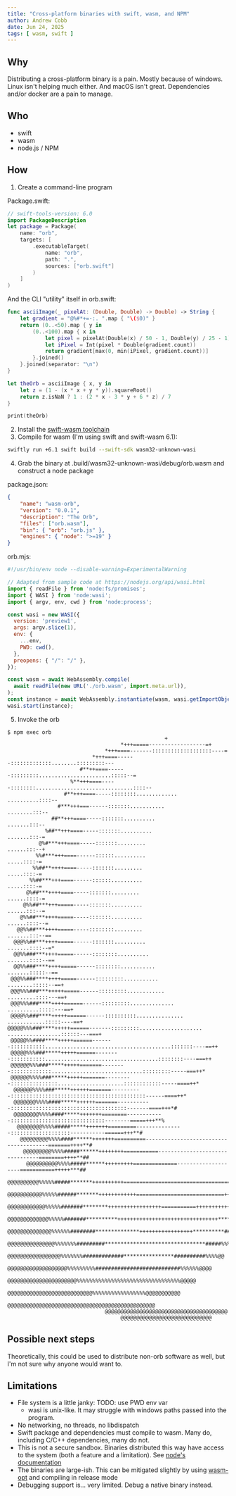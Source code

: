 ```yaml
---
title: "Cross-platform binaries with swift, wasm, and NPM"
author: Andrew Cobb
date: Jun 24, 2025
tags: [ wasm, swift ]
---
```


## Why

Distributing a cross-platform binary is a pain. Mostly because of windows. Linux isn't helping much either. And macOS
isn't great. Dependencies and/or docker are a pain to manage.

## Who

- swift
- wasm
- node.js / NPM

## How

1. Create a command-line program

Package.swift:
```swift
// swift-tools-version: 6.0
import PackageDescription
let package = Package(
    name: "orb",
    targets: [
        .executableTarget(
            name: "orb",
            path: ".",
            sources: ["orb.swift"]
        )
    ]
)
```

And the CLI "utility" itself in orb.swift:
```swift
func asciiImage(_ pixelAt: (Double, Double) -> Double) -> String {
    let gradient = "@%#*+=-:. ".map { "\($0)" }
    return (0..<50).map { y in
        (0..<100).map { x in
            let pixel = pixelAt(Double(x) / 50 - 1, Double(y) / 25 - 1)
            let iPixel = Int(pixel * Double(gradient.count))
            return gradient[max(0, min(iPixel, gradient.count))]
        }.joined()
    }.joined(separator: "\n")
}

let theOrb = asciiImage { x, y in
    let z = (1 - (x * x + y * y)).squareRoot()
    return z.isNaN ? 1 : (2 * x - 3 * y + 6 * z) / 7
}

print(theOrb)
```

2. Install the <a href="https://book.swiftwasm.org/getting-started/setup.html">swift-wasm toolchain</a>
3. Compile for wasm (I'm using swift and swift-wasm 6.1):
```bash
swiftly run +6.1 swift build --swift-sdk wasm32-unknown-wasi
```

4. Grab the binary at .build/wasm32-unknown-wasi/debug/orb.wasm and construct a node package

package.json:
```json
{
    "name": "wasm-orb",
    "version": "0.0.1",
    "description": "The Orb",
    "files": ["orb.wasm"],
    "bin": { "orb": "orb.js" },
    "engines": { "node": ">=19" }
}
```

orb.mjs:
```javascript
#!/usr/bin/env node --disable-warning=ExperimentalWarning

// Adapted from sample code at https://nodejs.org/api/wasi.html
import { readFile } from 'node:fs/promises';
import { WASI } from 'node:wasi';
import { argv, env, cwd } from 'node:process';

const wasi = new WASI({
  version: 'preview1',
  args: argv.slice(1),
  env: {
    ...env,
    PWD: cwd(),
  },
  preopens: { "/": "/" },
});

const wasm = await WebAssembly.compile(
  await readFile(new URL('./orb.wasm', import.meta.url)),
);
const instance = await WebAssembly.instantiate(wasm, wasi.getImportObject());
wasi.start(instance);
```

5. Invoke the orb
```
$ npm exec orb
                                                  +
                                    *+++=====------------------=+
                               *+++====-------:::::::::::::::::::----=
                           *+++====------:::::::::::::........:::::::::---
                       #**++====------:::::::::.......................:::::--=
                    %**+++====-----::::::::...............................::::--
                  #**+++====-----::::::::.............             ..........::::--
                #***+++===------:::::::...........                      ........:::--
              ##**+++====-----:::::::..........                            .......:::--
            %##**+++====-----:::::::..........                               .......:::-=
          @%#***+++====-----:::::::.........                                   ......:::--+
         %%#***+++====------::::::..........                                     .....::::-=
        %%##**++++====-----:::::::.........                                       .....::::-=
       %%##***+++====------::::::..........                                        .....::::-=
      @%##***++++====-----:::::::.........                                         ......::::-=
     @%%##***+++=====-----:::::::..........                                         ......:::--=
    @%%##***++++=====-----:::::::..........                                         ......::::--=
   @@%%##***++++=====-----::::::::.........                                         .......:::--==
  @@@%%##***++++=====------:::::::..........                                        .......::::--=*
  @@%%###***++++=====------::::::::..........                                       .......::::--==
  @@%%###****++++=====------::::::::...........                                    .......:::::--==
 @@@%%###****++++=====------:::::::::...........                                  ........:::::--==+
 @@@%%%###***+++++=====------:::::::::............                               .........::::---==+
 @@@%%%###****++++======------:::::::::..............                          ..........:::::---==+
 @@@@%%###****+++++======------::::::::::...............                    ............:::::----==+
@@@@@%%%###****+++++======-------:::::::::....................        .................::::::---===+
 @@@@@%%####****+++++======-------:::::::::::........................................:::::::----==++
 @@@@@%%%###*****+++++======--------:::::::::::....................................::::::::----===++
 @@@@@@%%%###*****+++++=======--------:::::::::::::.............................:::::::::-----===++*
 @@@@@@%%%%###*****+++++=======---------:::::::::::::::.....................::::::::::::-----====++*
  @@@@@@%%%%###*****++++++=======----------:::::::::::::::::::::::::::::::::::::::::::------====++*
  @@@@@@@%%%%####*****++++++=======-----------:::::::::::::::::::::::::::::::::::::-------====+++*#
  @@@@@@@@%%%%####*****+++++++========------------::::::::::::::::::::::::::::::--------=====+++**%
   @@@@@@@@%%%%#####*****+++++++=========---------------:::::::::::::::::::-----------======+++**#
    @@@@@@@@@%%%%####******+++++++==========---------------------------------------=======++++**#
     @@@@@@@@@%%%%#####******++++++++===========--------------------------------========++++**##
      @@@@@@@@@@%%%%#####******+++++++++==============--------------------===========+++++***##
       @@@@@@@@@@%%%%%#####*******++++++++++======================================++++++***##%
        @@@@@@@@@@@%%%%%######*******++++++++++++============================++++++++****###%
         @@@@@@@@@@@@%%%%%#######********+++++++++++++++++===========+++++++++++++*****###%@
           @@@@@@@@@@@@@%%%%%#######**********++++++++++++++++++++++++++++++++******####%%
            @@@@@@@@@@@@@@%%%%%%########**************+++++++++++++++++**********####%%%@
              @@@@@@@@@@@@@@@%%%%%%%#########********************************#####%%%@@
                @@@@@@@@@@@@@@@@@%%%%%%%#############****************##########%%%%@@
                  @@@@@@@@@@@@@@@@@@@%%%%%%%%%###########################%%%%%%@@@@
                    @@@@@@@@@@@@@@@@@@@@@@%%%%%%%%%%%%%%%%%%%%%%%%%%%%%%%%%@@@@@
                       @@@@@@@@@@@@@@@@@@@@@@@@@@@%%%%%%%%%%%%%%%%%@@@@@@@@@@@
                           @@@@@@@@@@@@@@@@@@@@@@@@@@@@@@@@@@@@@@@@@@@@@@@
                               @@@@@@@@@@@@@@@@@@@@@@@@@@@@@@@@@@@@@@@
                                    @@@@@@@@@@@@@@@@@@@@@@@@@@@@@
```

## Possible next steps

Theoretically, this could be used to distribute non-orb software as well, but I'm not sure why anyone would want to.

## Limitations

 - File system is a little janky: TODO: use PWD env var
     - wasi is unix-like. It may struggle with windows paths passed into the program.
 - No networking, no threads, no libdispatch
 - Swift package and dependencies must compile to wasm. Many do, including C/C++ dependencies, many do not.
 - This is not a secure sandbox. Binaries distributed this way have access to the system (both a feature and a limitation). See [node's documentation](TODO)
 - The binaries are large-ish. This can be mitigated slightly by using [wasm-opt](TODO) and compiling in release mode
 - Debugging support is... very limited. Debug a native binary instead.
